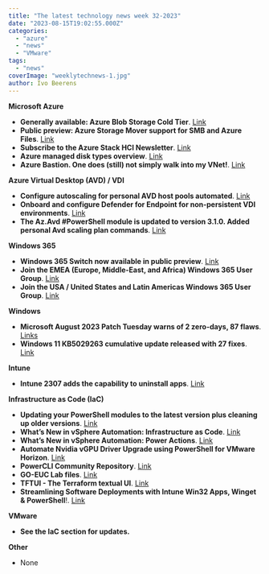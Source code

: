 ```yaml
---
title: "The latest technology news week 32-2023"
date: "2023-08-15T19:02:55.000Z"
categories: 
  - "azure"
  - "news"
  - "VMware"
tags: 
  - "news"
coverImage: "weeklytechnews-1.jpg"
author: Ivo Beerens
---
```


**Microsoft Azure**

- **Generally available: Azure Blob Storage Cold Tier**. [Link](https://azure.microsoft.com/en-gb/updates/generally-available-azure-cold-storage/)
- **Public preview: Azure Storage Mover support for SMB and Azure Files**. [Link](https://azure.microsoft.com/en-us/updates/public-preview-azure-storage-mover-support-for-smb-and-azure-files/)
- **Subscribe to the Azure Stack HCI Newsletter**. [Link](https://storagespacesdirect.us19.list-manage.com/subscribe?u=b26941fc3bebfe934bd3b6189&id=190b4d5ddf)
- **Azure managed disk types overview**. [Link](https://learn.microsoft.com/en-us/azure/virtual-machines/disks-types)
- **Azure Bastion. One does (still) not simply walk into my VNet!**. [Link](https://www.youtube.com/watch?v=7YdS--Pfxyo)

**Azure Virtual Desktop (AVD) / VDI**

- **Configure autoscaling for personal AVD host pools automated**. [Link](https://www.rozemuller.com/configure-autoscaling-for-personal-avd-host-pools-automated/)
- **Onboard and configure Defender for Endpoint for non-persistent VDI environments**. [Link](https://jeffreyappel.nl/onboard-and-configure-defender-for-endpoint-for-non-persistent-vdi-environments/)
- **The Az.Avd #PowerShell module is updated to version 3.1.0. Added personal Avd scaling plan commands**. [Link](https://www.PowerShellgallery.com/packages/Az.Avd/3.1.0)

**Windows 365**

- **Windows 365 Switch now available in public preview**. [Link](https://techcommunity.microsoft.com/t5/windows-it-pro-blog/windows-365-switch-now-available-in-public-preview/ba-p/3891857)
- **Join the EMEA (Europe, Middle-East, and Africa) Windows 365 User Group**. [Link](https://www.meetup.com/nl-NL/emea-windows-365-user-group/)
- **Join the USA / United States and Latin Americas Windows 365 User Group**. [Link](https://www.meetup.com/nl-NL/us-windows-365-user-group/)

**Windows**

- **Microsoft August 2023 Patch Tuesday warns of 2 zero-days, 87 flaws**. [Links](https://www.bleepingcomputer.com/news/microsoft/microsoft-august-2023-patch-tuesday-warns-of-2-zero-days-87-flaws/)
- **Windows 11 KB5029263 cumulative update released with 27 fixes**. [Link](https://www.bleepingcomputer.com/news/microsoft/windows-11-kb5029263-cumulative-update-released-with-27-fixes/)

**Intune**

- **Intune 2307 adds the capability to uninstall apps**. [Link](https://learn.microsoft.com/en-us/mem/intune/apps/apps-add)

**Infrastructure as Code (IaC)**

- **Updating your PowerShell modules to the latest version plus cleaning up older versions**. [Link](https://PowerShellisfun.com/2022/07/11/updating-your-PowerShell-modules-to-the-latest-version-plus-cleaning-up-older-versions/)
- **What’s New in vSphere Automation: Infrastructure as Code**. [Link](https://blogs.VMware.com/vSphere/2023/08/whats-new-in-vSphere-automation-infrastructure-as-code.html?)
- **What’s New in vSphere Automation: Power Actions**. [Link](https://blogs.VMware.com/vSphere/2023/08/whats-new-vSphere-automation-power-actions-powercli.html)
- **Automate Nvidia vGPU Driver Upgrade using PowerShell for VMware Horizon**. [Link](https://techcollective.blog/automate-nvidia-vgpu-driver-upgrade-using-PowerShell-for-VMware-horizon/)
- **PowerCLI Community Repository**. [Link](https://github.com/VMware/PowerCLI-Example-Scripts)
- **GO-EUC Lab files**. [Link](https://github.com/GO-EUC/go-euc-lab)
- **TFTUI - The Terraform textual UI**. [Link](https://github.com/idoavrah/terraform-tui)
- **Streamlining Software Deployments with Intune Win32 Apps, Winget & PowerShell**!. [Link](https://github.com/jmanuelng/MEM_AppWin32_VSCode)

**VMware**

- **See the IaC section for updates.**

**Other**

- None



